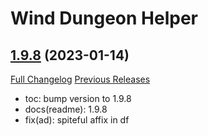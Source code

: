 # Wind Dungeon Helper

## [1.9.8](https://github.com/fang2hou/WindDungeonHelper/tree/1.9.8) (2023-01-14)
[Full Changelog](https://github.com/fang2hou/WindDungeonHelper/compare/1.9.7...1.9.8) [Previous Releases](https://github.com/fang2hou/WindDungeonHelper/releases)

- toc: bump version to 1.9.8  
- docs(readme): 1.9.8  
- fix(ad): spiteful affix in df  
